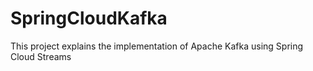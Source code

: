 # SpringCloudKafka
This project explains the implementation of Apache Kafka using Spring Cloud Streams
